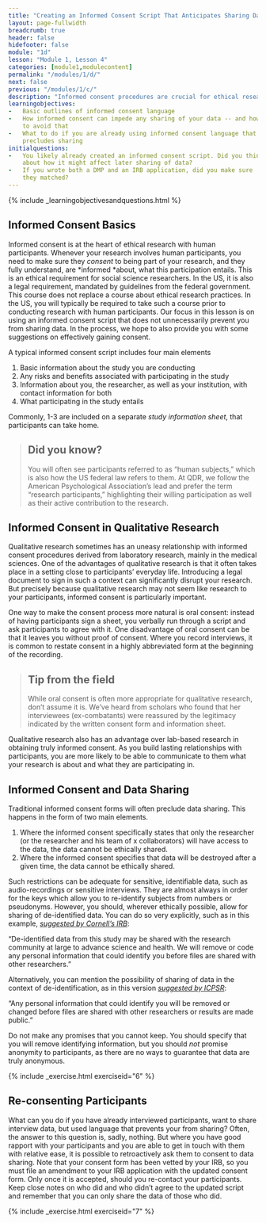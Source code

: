 ```yaml
---
title: "Creating an Informed Consent Script That Anticipates Sharing Data"
layout: page-fullwidth
breadcrumb: true
header: false
hidefooter: false
module: "1d"
lesson: "Module 1, Lesson 4"
categories: [module1,modulecontent]
permalink: "/modules/1/d/"
next: false
previous: "/modules/1/c/"
description: "Informed consent procedures are crucial for ethical research. They don't have to make sharing data impossible."
learningobjectives:
-   Basic outlines of informed consent language
-   How informed consent can impede any sharing of your data -- and how
    to avoid that
-   What to do if you are already using informed consent language that
    precludes sharing 
initialquestions:
-   You likely already created an informed consent script. Did you think
    about how it might affect later sharing of data?
-   If you wrote both a DMP and an IRB application, did you make sure
    they matched?
---
```

{% include _learningobjectivesandquestions.html %}

## Informed Consent Basics

Informed consent is at the heart of ethical research with human
participants. Whenever your research involves human participants, you
need to make sure they *consent* to being part of your research, and
they fully understand, are *informed *about, what this participation
entails. This is an ethical requirement for social science researchers.
In the US, it is also a legal requirement, mandated by guidelines from
the federal government. This course does not replace a course about
ethical research practices. In the US, you will typically be required to
take such a course prior to conducting research with human participants.
Our focus in this lesson is on using an informed consent script that
does not unnecessarily prevent you from sharing data. In the process, we
hope to also provide you with some suggestions on effectively gaining
consent.

A typical informed consent script includes four main elements

1.  Basic information about the study you are conducting
2.  Any risks and benefits associated with participating in the study
3.  Information about you, the researcher, as well as your institution,
    with contact information for both
4.  What participating in the study entails

Commonly, 1-3 are included on a separate *study information sheet*, that
participants can take home.

>## Did you know?
>You will often see participants referred to as “human
>subjects,” which is also how the US federal law refers to them. At QDR,
>we follow the American Psychological Association’s lead and prefer the
>term “research participants,” highlighting their willing participation
>as well as their active contribution to the research.

## Informed Consent in Qualitative Research

Qualitative research sometimes has an uneasy relationship with informed
consent procedures derived from laboratory research, mainly in the
medical sciences. One of the advantages of qualitative research is that
it often takes place in a setting close to participants’ everyday life.
Introducing a legal document to sign in such a context can significantly
disrupt your research. But precisely because qualitative research may
not seem like research to your participants, informed consent is
particularly important.

One way to make the consent process more natural is oral consent:
instead of having participants sign a sheet, you verbally run through a
script and ask participants to agree with it. One disadvantage of oral
consent can be that it leaves you without proof of consent. Where you
record interviews, it is common to restate consent in a highly
abbreviated form at the beginning of the recording.

> ## Tip from the field 
>While oral consent is often more appropriate for
>qualitative research, don’t assume it is. We’ve heard from scholars who
>found that her interviewees (ex-combatants) were reassured by the
>legitimacy indicated by the written consent form and information sheet.

Qualitative research also has an advantage over lab-based research in
obtaining truly informed consent. As you build lasting relationships
with participants, you are more likely to be able to communicate to them
what your research is about and what they are participating in.

## Informed Consent and Data Sharing

Traditional informed consent forms will often preclude data sharing.
This happens in the form of two main elements.

1.  Where the informed consent specifically states that only the
    researcher (or the researcher and his team of x collaborators) will
    have access to the data, the data cannot be ethically shared.
2.  Where the informed consent specifies that data will be destroyed
    after a given time, the data cannot be ethically shared.

Such restrictions can be adequate for sensitive, identifiable data, such
as audio-recordings or sensitive interviews. They are almost always in
order for the keys which allow you to re-identify subjects from numbers
or pseudonyms. However, you should, wherever ethically possible, allow
for sharing of de-identified data. You can do so very explicitly, such
as in this example, [*suggested by Cornell’s
IRB*](https://www.irb.cornell.edu/forms/#dThree):

“De-identified data from this study may be shared with the research
community at large to advance science and health. We will remove or code
any personal information that could identify you before files are shared
with other researchers.”

Alternatively, you can mention the possibility of sharing of data in the
context of de-identification, as in this version [*suggested by
ICPSR*](https://www.icpsr.umich.edu/icpsrweb/content/deposit/guide/):

“Any personal information that could identify you will be removed or
changed before files are shared with other researchers or results are
made public.”

Do not make any promises that you cannot keep. You should specify that
you will remove identifying information, but you should *not* promise
anonymity to participants, as there are no ways to guarantee that data
are truly anonymous.

{% include _exercise.html exerciseid="6" %}


## Re-consenting Participants

What can you do if you have already interviewed participants, want to
share interview data, but used language that prevents your from sharing?
Often, the answer to this question is, sadly, nothing. But where you
have good rapport with your participants and you are able to get in
touch with them with relative ease, it is possible to retroactively ask
them to consent to data sharing. Note that your consent form has been
vetted by your IRB, so you must file an amendment to your IRB
application with the updated consent form. Only once it is accepted,
should you re-contact your participants. Keep close notes on who did and
who didn’t agree to the updated script and remember that you can only
share the data of those who did.

{% include _exercise.html exerciseid="7" %}
